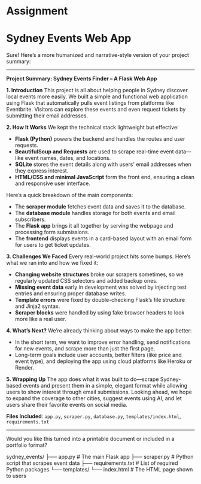# Assignment
#  Sydney Events Web App

Sure! Here’s a more humanized and narrative-style version of your project summary:

---

**Project Summary: Sydney Events Finder – A Flask Web App**

**1. Introduction**
This project is all about helping people in Sydney discover local events more easily. We built a simple and functional web application using Flask that automatically pulls event listings from platforms like Eventbrite. Visitors can explore these events and even request tickets by submitting their email addresses.

**2. How It Works**
We kept the technical stack lightweight but effective:

* **Flask (Python)** powers the backend and handles the routes and user requests.
* **BeautifulSoup and Requests** are used to scrape real-time event data—like event names, dates, and locations.
* **SQLite** stores the event details along with users' email addresses when they express interest.
* **HTML/CSS and minimal JavaScript** form the front end, ensuring a clean and responsive user interface.

Here’s a quick breakdown of the main components:

* The **scraper module** fetches event data and saves it to the database.
* The **database module** handles storage for both events and email subscribers.
* The **Flask app** brings it all together by serving the webpage and processing form submissions.
* The **frontend** displays events in a card-based layout with an email form for users to get ticket updates.

**3. Challenges We Faced**
Every real-world project hits some bumps. Here’s what we ran into and how we fixed it:

* **Changing website structures** broke our scrapers sometimes, so we regularly updated CSS selectors and added backup ones.
* **Missing event data** early in development was solved by injecting test entries and ensuring proper database writes.
* **Template errors** were fixed by double-checking Flask’s file structure and Jinja2 syntax.
* **Scraper blocks** were handled by using fake browser headers to look more like a real user.

**4. What’s Next?**
We’re already thinking about ways to make the app better:

* In the short term, we want to improve error handling, send notifications for new events, and scrape more than just the first page.
* Long-term goals include user accounts, better filters (like price and event type), and deploying the app using cloud platforms like Heroku or Render.

**5. Wrapping Up**
The app does what it was built to do—scrape Sydney-based events and present them in a simple, elegant format while allowing users to show interest through email submissions.
Looking ahead, we hope to expand the coverage to other cities, suggest events using AI, and let users share their favorite events on social media.

**Files Included**:
`app.py`, `scraper.py`, `database.py`, `templates/index.html`, `requirements.txt`

---

Would you like this turned into a printable document or included in a portfolio format?


sydney_events/
├── app.py # The main Flask app
├── scraper.py # Python script that scrapes event data
├── requirements.txt # List of required Python packages
└── templates/
└── index.html # The HTML page shown to users
